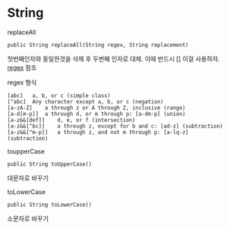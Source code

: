 # String

replaceAll 

    public String replaceAll(String regex, String replacement)

첫번째인자와 동일한것을 삭제 후 두번째 인자로 대체. 이때 반드시 [] 이걸 사용하자. [regex](https://docs.oracle.com/javase/7/docs/api/index.html) 참조

regex 형식 

    [abc]	a, b, or c (simple class)
    [^abc]	Any character except a, b, or c (negation)
    [a-zA-Z]	a through z or A through Z, inclusive (range)
    [a-d[m-p]]	a through d, or m through p: [a-dm-p] (union)
    [a-z&&[def]]	d, e, or f (intersection)
    [a-z&&[^bc]]	a through z, except for b and c: [ad-z] (subtraction)
    [a-z&&[^m-p]]	a through z, and not m through p: [a-lq-z](subtraction)

toupperCase 

    public String toUpperCase()

대문자로 바꾸기

toLowerCase

    public String toLowerCase()

소문자로 바꾸기
